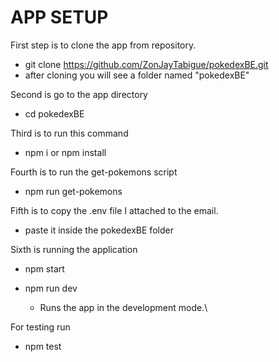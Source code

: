 # APP SETUP

First step is to clone the app from repository.
   - git clone https://github.com/ZonJayTabigue/pokedexBE.git
   - after cloning you will see a folder named "pokedexBE"

Second is go to the app directory
   - cd pokedexBE

Third is to run this command
   - npm i or npm install

Fourth is to run the get-pokemons script
   - npm run get-pokemons

Fifth is to copy the .env file I attached to the email.
   - paste it inside the pokedexBE folder

Sixth is running the application
   - npm start
      
   - npm run dev
      - Runs the app in the development mode.\

For testing run
   - npm test
